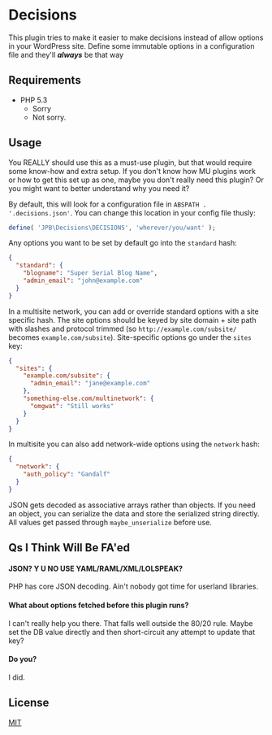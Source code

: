 # Decisions

This plugin tries to make it easier to make decisions instead of allow options in your WordPress site. Define some immutable options in a configuration file and they'll ***always*** be that way

## Requirements

- PHP 5.3
  - Sorry
  - Not sorry.

## Usage

You REALLY should use this as a must-use plugin, but that would require some know-how and extra setup. If you don't know how MU plugins work or how to get this set up as one, maybe you don't really need this plugin? Or you might want to better understand why you need it?

By default, this will look for a configuration file in `ABSPATH . '.decisions.json'`. You can change this location in your config file thusly:

```php
define( 'JPB\Decisions\DECISIONS', 'wherever/you/want' );
```

Any options you want to be set by default go into the `standard` hash:

```json
{
  "standard": {
    "blogname": "Super Serial Blog Name",
    "admin_email": "john@example.com"
  }
}
```

In a multisite network, you can add or override standard options with a site specific hash. The site options should be keyed by site domain + site path with slashes and protocol trimmed (so `http://example.com/subsite/` becomes `example.com/subsite`). Site-specific options go under the `sites` key:

```json
{
  "sites": {
    "example.com/subsite": {
      "admin_email": "jane@example.com"
    },
    "something-else.com/multinetwork": {
      "omgwat": "Still works"
    }
  }
}
```

In multisite you can also add network-wide options using the `network` hash:

```json
{
  "network": {
    "auth_policy": "Gandalf"
  }
}
```

JSON gets decoded as associative arrays rather than objects. If you need an object, you can serialize the data and store the serialized string directly. All values get passed through `maybe_unserialize` before use.

## Qs I Think Will Be FA'ed

#### JSON? Y U NO USE YAML/RAML/XML/LOLSPEAK?

PHP has core JSON decoding. Ain't nobody got time for userland libraries.

#### What about options fetched before this plugin runs?

I can't really help you there. That falls well outside the 80/20 rule. Maybe set the DB value directly and then short-circuit any attempt to update that key?

#### Do you?

I did.

## License

[MIT](https://github.com/johnpbloch/decisions/blob/master/LICENSE)
